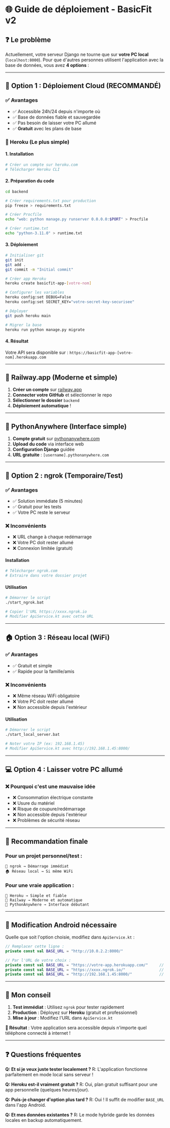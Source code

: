 # 🌐 Guide de déploiement - BasicFit v2

## **❓ Le problème**

Actuellement, votre serveur Django ne tourne que sur **votre PC local** (`localhost:8000`). Pour que d'autres personnes utilisent l'application avec la base de données, vous avez **4 options** :

---

## **🚀 Option 1 : Déploiement Cloud (RECOMMANDÉ)**

### **✅ Avantages**
- ✅ Accessible 24h/24 depuis n'importe où
- ✅ Base de données fiable et sauvegardée
- ✅ Pas besoin de laisser votre PC allumé
- ✅ **Gratuit** avec les plans de base

### **🎯 Heroku (Le plus simple)**

#### **1. Installation**
```bash
# Créer un compte sur heroku.com
# Télécharger Heroku CLI
```

#### **2. Préparation du code**
```bash
cd backend

# Créer requirements.txt pour production
pip freeze > requirements.txt

# Créer Procfile
echo "web: python manage.py runserver 0.0.0.0:$PORT" > Procfile

# Créer runtime.txt
echo "python-3.11.0" > runtime.txt
```

#### **3. Déploiement**
```bash
# Initialiser git
git init
git add .
git commit -m "Initial commit"

# Créer app Heroku
heroku create basicfit-app-[votre-nom]

# Configurer les variables
heroku config:set DEBUG=False
heroku config:set SECRET_KEY="votre-secret-key-securisee"

# Déployer
git push heroku main

# Migrer la base
heroku run python manage.py migrate
```

#### **4. Résultat**
Votre API sera disponible sur : `https://basicfit-app-[votre-nom].herokuapp.com`

---

## **🎯 Railway.app (Moderne et simple)**

1. **Créer un compte** sur [railway.app](https://railway.app)
2. **Connecter votre GitHub** et sélectionner le repo
3. **Sélectionner le dossier** `backend`
4. **Déploiement automatique** !

---

## **🎯 PythonAnywhere (Interface simple)**

1. **Compte gratuit** sur [pythonanywhere.com](https://pythonanywhere.com)
2. **Upload du code** via interface web
3. **Configuration Django** guidée
4. **URL gratuite** : `[username].pythonanywhere.com`

---

## **📡 Option 2 : ngrok (Temporaire/Test)**

### **✅ Avantages**
- ✅ Solution immédiate (5 minutes)
- ✅ Gratuit pour les tests
- ✅ Votre PC reste le serveur

### **❌ Inconvénients**
- ❌ URL change à chaque redémarrage
- ❌ Votre PC doit rester allumé
- ❌ Connexion limitée (gratuit)

#### **Installation**
```bash
# Télécharger ngrok.com
# Extraire dans votre dossier projet
```

#### **Utilisation**
```bash
# Démarrer le script
./start_ngrok.bat

# Copier l'URL https://xxxx.ngrok.io
# Modifier ApiService.kt avec cette URL
```

---

## **🏠 Option 3 : Réseau local (WiFi)**

### **✅ Avantages**
- ✅ Gratuit et simple
- ✅ Rapide pour la famille/amis

### **❌ Inconvénients**
- ❌ Même réseau WiFi obligatoire
- ❌ Votre PC doit rester allumé
- ❌ Non accessible depuis l'extérieur

#### **Utilisation**
```bash
# Démarrer le script
./start_local_server.bat

# Noter votre IP (ex: 192.168.1.45)
# Modifier ApiService.kt avec http://192.168.1.45:8000/
```

---

## **💻 Option 4 : Laisser votre PC allumé**

### **❌ Pourquoi c'est une mauvaise idée**
- ❌ Consommation électrique constante
- ❌ Usure du matériel
- ❌ Risque de coupure/redémarrage
- ❌ Non accessible depuis l'extérieur
- ❌ Problèmes de sécurité réseau

---

## **🎯 Recommandation finale**

### **Pour un projet personnel/test :**
```
📡 ngrok → Démarrage immédiat
🏠 Réseau local → Si même WiFi
```

### **Pour une vraie application :**
```
🚀 Heroku → Simple et fiable
🚀 Railway → Moderne et automatique
🚀 PythonAnywhere → Interface débutant
```

---

## **📱 Modification Android nécessaire**

Quelle que soit l'option choisie, modifiez dans `ApiService.kt` :

```kotlin
// Remplacer cette ligne :
private const val BASE_URL = "http://10.0.2.2:8000/"

// Par l'URL de votre choix :
private const val BASE_URL = "https://votre-app.herokuapp.com/"     // Heroku
private const val BASE_URL = "https://xxxx.ngrok.io/"               // ngrok
private const val BASE_URL = "http://192.168.1.45:8000/"            // Local
```

---

## **🎯 Mon conseil**

1. **Test immédiat** : Utilisez `ngrok` pour tester rapidement
2. **Production** : Déployez sur **Heroku** (gratuit et professionnel)
3. **Mise à jour** : Modifiez l'URL dans `ApiService.kt`

**🎉 Résultat** : Votre application sera accessible depuis n'importe quel téléphone connecté à internet !

---

## **❓ Questions fréquentes**

**Q: Et si je veux juste tester localement ?**
R: L'application fonctionne parfaitement en mode local sans serveur !

**Q: Heroku est-il vraiment gratuit ?**
R: Oui, plan gratuit suffisant pour une app personnelle (quelques heures/jour).

**Q: Puis-je changer d'option plus tard ?**
R: Oui ! Il suffit de modifier `BASE_URL` dans l'app Android.

**Q: Et mes données existantes ?**
R: Le mode hybride garde les données locales en backup automatiquement.